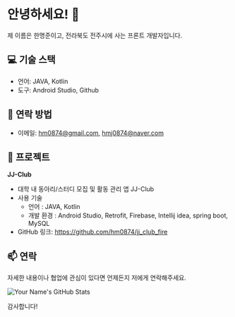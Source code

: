 # 안녕하세요! 👋

제 이름은 한명준이고, 전라북도 전주시에 사는 프론트 개발자입니다.

## 💻 기술 스택

- 언어: JAVA, Kotlin
- 도구: Android Studio, Github

## 🤝 연락 방법

- 이메일: hm0874@gmail.com, hmj0874@naver.com

## 🚀 프로젝트

**JJ-Club**
   - 대학 내 동아리/스터디 모집 및 활동 관리 앱 JJ-Club
   - 사용 기술
     * 언어 : JAVA, Kotlin
     * 개발 환경 : Android Studio, Retrofit, Firebase, Intellij idea, spring boot, MySQL
   - GitHub 링크: https://github.com/hm0874/jj_club_fire


## 📫 연락

자세한 내용이나 협업에 관심이 있다면 언제든지 저에게 연락해주세요. 

![Your Name's GitHub Stats](https://github-readme-stats.vercel.app/api?username=your-username&show_icons=true)

감사합니다!

